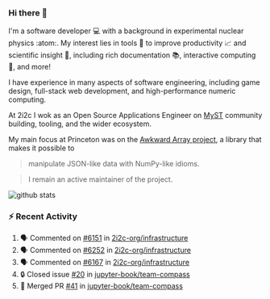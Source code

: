 ### Hi there 👋 

I'm a software developer 💻 with a background in experimental nuclear physics :atom:. My interest lies in tools :wrench: to improve productivity :chart_with_upwards_trend: and scientific insight :telescope:, including rich documentation 📚, interactive computing 🧮, and more! 

I have experience in many aspects of software engineering, including game design, full-stack web development, and high-performance numeric computing. 

At 2i2c I wok as an Open Source Applications Engineer on [MyST](https://github.com/jupyter-book/mystmd) community building, tooling, and the wider ecosystem. 

My main focus at Princeton was on the [Awkward Array project](awkward-array.org/), a library that makes it possible to 
> manipulate JSON-like data with NumPy-like idioms.

> I remain an active maintainer of the project. 

![github stats](https://github-readme-stats.vercel.app/api?username=agoose77&show_icons=true&hide_rank=true&hide_title=true&bg_color=30,e76445,904e95&text_color=efe3ec&icon_color=efe3ec)
<!--
**agoose77/agoose77** is a ✨ _special_ ✨ repository because its `README.md` (this file) appears on your GitHub profile.

Here are some ideas to get you started:

- 🔭 I’m currently working on ...
- 🌱 I’m currently learning ...
- 👯 I’m looking to collaborate on ...
- 🤔 I’m looking for help with ...
- 💬 Ask me about ...
- 📫 How to reach me: ...
- 😄 Pronouns: ...
- ⚡ Fun fact: ...
-->

### :zap: Recent Activity

<!--START_SECTION:activity-->
1. 🗣 Commented on [#6151](https://github.com/2i2c-org/infrastructure/issues/6151#issuecomment-3001942366) in [2i2c-org/infrastructure](https://github.com/2i2c-org/infrastructure)
2. 🗣 Commented on [#6252](https://github.com/2i2c-org/infrastructure/issues/6252#issuecomment-3001886853) in [2i2c-org/infrastructure](https://github.com/2i2c-org/infrastructure)
3. 🗣 Commented on [#6167](https://github.com/2i2c-org/infrastructure/issues/6167#issuecomment-3001852019) in [2i2c-org/infrastructure](https://github.com/2i2c-org/infrastructure)
4. 🔒 Closed issue [#20](https://github.com/jupyter-book/team-compass/issues/20) in [jupyter-book/team-compass](https://github.com/jupyter-book/team-compass)
5. 🎉 Merged PR [#41](https://github.com/jupyter-book/team-compass/pull/41) in [jupyter-book/team-compass](https://github.com/jupyter-book/team-compass)
<!--END_SECTION:activity-->
